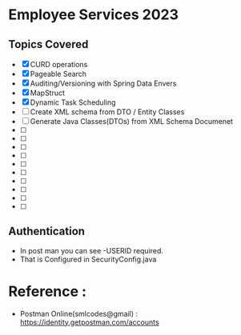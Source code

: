 # Employee Services 2023

## Topics Covered

- [x] CURD operations
- [x] Pageable Search
- [x] Auditing/Versioning with Spring Data Envers
- [x] MapStruct
- [x] Dynamic Task Scheduling
- [ ] Create XML schema from DTO / Entity Classes
- [ ] Generate Java Classes(DTOs) from XML Schema Documenet
- [ ] 
- [ ] 
- [ ] 
- [ ] 
- [ ] 
- [ ] 
- [ ] 
- [ ] 
- [ ] 
- [ ] 



##  Authentication
- In post man you can see -USERID required. 
- That is Configured in SecurityConfig.java




# Reference :
 - Postman Online(smlcodes@gmail) : https://identity.getpostman.com/accounts
